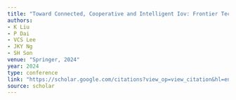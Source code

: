 ```yaml
---
title: "Toward Connected, Cooperative and Intelligent Iov: Frontier Technologies and Applications"
authors:
- K Liu
- P Dai
- VCS Lee
- JKY Ng
- SH Son
venue: "Springer, 2024"
year: 2024
type: conference
link: "https://scholar.google.com/citations?view_op=view_citation&hl=en&user=xtXbq_AAAAAJ&pagesize=100&citation_for_view=xtXbq_AAAAAJ:JV2RwH3_ST0C"
source: scholar
---
```

